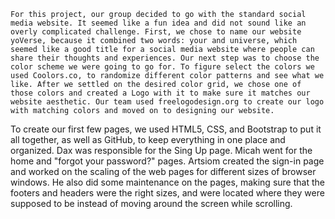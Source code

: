 	For this project, our group decided to go with the standard social media website. It seemed like a fun idea and did not sound like an overly complicated challenge. First, we chose to name our website yoVerse, because it combined two words: your and universe, which seemed like a good title for a social media website where people can share their thoughts and experiences. Our next step was to choose the color scheme we were going to go for. To figure select the colors we used Coolors.co, to randomize different color patterns and see what we like. After we settled on the desired color grid, we chose one of those colors and created a Logo with it to make sure it matches our website aesthetic. Our team used freelogodesign.org to create our logo with matching colors and moved on to designing our website.
 To create our first few pages, we used HTML5, CSS, and Bootstrap to put it all together, as well as GitHub, to keep everything in one place and organized. Dax was responsible for the Sing Up page. Micah went for the home and "forgot your password?" pages. Artsiom created the sign-in page and worked on the scaling of the web pages for different sizes of browser windows. He also did some maintenance on the pages, making sure that the footers and headers were the right sizes, and were located where they were supposed to be instead of moving around the screen while scrolling.
               
